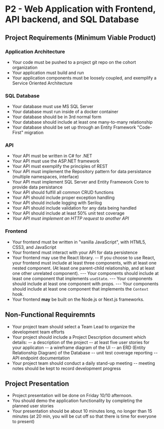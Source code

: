 # P2 - Web Application with Frontend, API backend, and SQL Database

## Project Requirements (Minimum Viable Product)

### Application Architecture

- Your code must be pushed to a project git repo on the cohort organization
- Your application must build and run
- Your application components must be loosely coupled, and exemplify a Service Oriented Architecture

### SQL Database

- Your database must use MS SQL Server
- Your database must run inside of a docker container
- Your database should be in 3rd normal form
- Your database should include at least one many-to-many relationship
- Your database should be set up through an Entity Framework "Code-First" migration

### API

- Your API must be written in C# for .NET
- Your API must use the ASP.NET framework
- Your API must exemplify the principles of REST
- Your API must implement the Repository pattern for data persistance (multiple namespaces, interface)
- Your API must implement SQL Server and Entity Framework Core to provide data persistance
- Your API should fulfill all common CRUD functions
- Your API should include proper exception handling
- Your API should include logging with Serilog
- Your API should include validation for any data being handled
- Your API should include at least 50% unit test coverage
- *Your API must implement an HTTP request to another API*

### Frontend

- Your frontend must be written in "vanilla JavaScript", with HTML5, CSS3, and JavaScript
- Your frontend must interact with your API for data persistence
- Your frontend may use the React library.
    -- If you choose to use React, your frontend must include at least three components, with at least one nested component. (At least one parent-child relationship, and at least one other unrelated component).
        --- Your components should include at least one component that implements `useState`.
        --- Your components should include at least one component with props.
        --- Your components should include at least one component that implements the `Context` hook.
- Your frontend __may__ be built on the Node.js or Next.js frameworks.

## Non-Functional Requiremnts

- Your project team should select a Team Lead to organize the development team efforts
- Your project should include a Project Description document which details:
    -- a description of the project
    -- at least five user stories for your applicaton
    -- a wireframe diagram of the UI
    -- an ERD (Entity Relationship Diagram) of the Database
    -- unit test coverage reporting
    -- API endpoint documentation
- Your project team should conduct a daily stand-up meeting
    -- meeting notes should be kept to record development progress

## Project Presentation

- Project presentation will be done on Friday 10/10 afternoon.
- You should demo the application functionality by completing the planned user stories
- Your presentation should be about 10 minutes long, no longer than 15 minutes (at 20 min, you will be cut off so that there is time for everyone to present)
